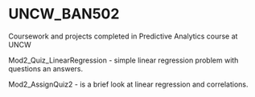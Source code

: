 # UNCW_BAN502
Coursework and projects completed in Predictive Analytics course at UNCW

Mod2_Quiz_LinearRegression - simple linear regression problem with questions an answers.

Mod2_AssignQuiz2 - is a brief look at linear regression and correlations.

